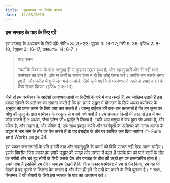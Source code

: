 ```yaml
---
title:  सुसमाचार का निर्वाह करना
date:  12/08/2019
---
```


### इस सप्ताह के पाठ के लिए पढ़ें
इस सप्ताह के अध्ययन के लिये पढ़ें: रोमि० 8: 20-23; यूहन्ना 3: 16-17; मत्ती 9: 36; इफि० 2: 8-10; 1यूहन्ना 3: 16-17; प्रका०वा० 14: 6-7 ।

> <p>याद वचन</p>
> "क्योंकि विश्वास के द्वारा अनुग्रह ही से तुम्हारा उद्धार हुआ है; और यह तुम्हारी ओर से नहीं वरन् परमेश्वर का दान है, और न कर्मों के कारण ऐसा न हो कि कोई घमंड करे। क्योंकि हम उसके बनाए हुए हैं, और मसीह यीशु में उन भले कामों के लिये सृजे गए जिन्हें परमेश्वर ने पहले से हमारे करने के लिये तैयार किया" (इफि० 2:8-10).

जैसे ही हम परमेश्वर के आदेशों आवश्यकताओं या निर्देशों के बारे में बात करते हैं, हम जोखिम उठाते हैं इस प्रकार सोचने के प्रलोभन का सामना करते हैं कि हम हमारे उद्धार में योगदान के लिये अथवा परमेश्वर के अनुग्रह को प्राप्त करने के लिये क्या कर सकते हैं। परन्तु बाईबल हमें बार-बार बतलाती है कि हम क्रूस पर यीशु की मृत्यु के द्वारा परमेश्वर के अनुग्रह से बचाये गये पापी हैं। हम संभवतः किसी भी तरह से इस में क्या जोड़ सकते हैं ? अथवा, जैसा एलेन जी० ह्वाईट ने लिखा है: "यदि आप मनुष्य में सब कुछ जो अच्छा है, और पवित्र है, और महान है, और जीवंत है, एक साथ इकट्ठा करेंगे और स्वर्गदूतों के परमेश्वर को मानव आत्मा के उद्धार में भाग लेने के तौर पर पेच करते हैं तो यह देशद्रोह के तौर पर खारिज कर दिया जायेगा।"- Faith and Works page 24.

इस प्रकार जरूरतमंदों के प्रति हमारी दया और सहानुभूति के कामों को विधि सम्मत नहीं देखा जाना चाहिए। इसके विपरीत जिस प्रकार हम हमारे उद्धार की समझ और प्रशंसा में बढ़ते हैं उसके प्रेम को पाने वालों के तौर पर गरीबों और दबे हुए लोगों के लिये उसके प्रेम और परवाह के बीच की कड़ी हम पर हस्तांतरित होता है। हमने पाया है इसलिये हम देंगे। जब हम देखते हैं कि किस प्रकार परमेश्वर ने हम से प्रेम किया, हम यह भी देखते हैं वह दूसरों से कितना प्रेम करता है और वैसा ही हमें भी उन्हें प्रेम करने के लिये बुलाता है। * सब्त, सितम्बर 7 की तैयारी के लिये इस सप्ताह के पाठ का अध्ययन करें।